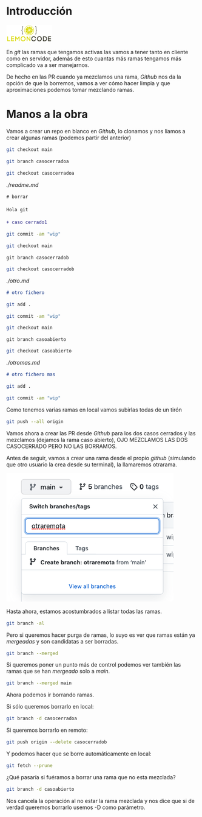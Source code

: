 # Introducción

<img src="../content/logo.png" width="120px">

<div style="page-break-before:always"></div>

En *git* las ramas que tengamos activas las vamos a tener tanto en cliente como en servidor, además de esto cuantas más ramas tengamos más complicado va a ser manejarnos.

De hecho en las PR cuando ya mezclamos una rama, *Github* nos da la opción de que la borremos, vamos a ver cómo hacer limpia y que aproximaciones podemos tomar mezclando ramas.

# Manos a la obra

Vamos a crear un repo en blanco en *Github*, lo clonamos y nos liamos
a crear algunas ramas (podemos partir del anterior)

```bash
git checkout main
```

```bash
git branch casocerradoa
```

```bash
git checkout casocerradoa
```

_./readme.md_

```diff
# borrar

Hola git

+ caso cerrado1
```

```bash
git commit -am "wip"
```

```bash
git checkout main
```

```
git branch casocerradob
```

```bash
git checkout casocerradob
```

_./otro.md_

```md
# otro fichero
```

```bash
git add .
```

```bash
git commit -am "wip"
```

```bash
git checkout main
```

```
git branch casoabierto
```

```bash
git checkout casoabierto
```

_./otromas.md_

```md
# otro fichero mas
```

```bash
git add .
```

```bash
git commit -am "wip"
```

Como tenemos varias ramas en local vamos subirlas todas de un tirón

```bash
git push --all origin
```

Vamos ahora a crear las PR desde *Github* para los dos casos cerrados y las mezclamos (dejamos la rama caso abierto), OJO MEZCLAMOS LAS DOS CASOCERRADO PERO NO LAS BORRAMOS.

Antes de seguir, vamos a crear una rama desde el propio *github* (simulando que
otro usuario la crea desde su terminal), la llamaremos otrarama.

![Creando rama desde github la buscamos y si no esta la creamos](./content/ramagithub.png)

Hasta ahora, estamos acostumbrados a listar todas las ramas.

```bash
git branch -al
```

Pero si queremos hacer purga de ramas, lo suyo es ver que ramas están ya *mergeadas* y son candidatas a ser borradas.

```bash
git branch --merged
```

Si queremos poner un punto más de control podemos ver también las ramas que se han *mergeado* solo a _main_.

```bash
git branch --merged main
```

Ahora podemos ir borrando ramas.

Si sólo queremos borrarlo en local:

```bash
git branch -d casocerradoa
```

Si queremos borrarlo en remoto:

```bash
git push origin --delete casocerradob
```

Y podemos hacer que se borre automáticamente en local:

```bash
git fetch --prune
```

¿Qué pasaría si fuéramos a borrar una rama que no esta mezclada?

```bash
git branch -d casoabierto
```

Nos cancela la operación al no estar la rama mezclada y nos dice que si de verdad queremos borrarlo usemos -D como parámetro.
